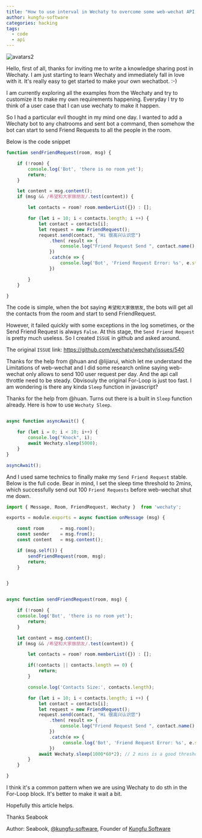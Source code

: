 ```yaml
---
title: "How to use interval in Wechaty to overcome some web-wechat API limitations"
author: kungfu-software
categories: hacking
tags:
  - code
  - api
---
```

![avatars2](https://avatars2.githubusercontent.com/u/700550?v=3&s=88)

Hello, first of all, thanks for inviting me to write a knowledge sharing post in Wechaty. I am just starting to learn Wechaty and immediately fall in love with it. It's really easy to get started to make your own wechatbot. :-)

I am currently exploring all the examples from the Wechaty and try to customize it to make my own requirements happening. Everyday I try to think of a user case that I can use wechaty to make it happen.

So I had a particular evil thought in my mind one day. I wanted to add a Wechaty bot to any chatrooms and sent bot a command, then somehow the bot can start to send Friend Requests to all the people in the room.

Below is the code snippet

```javascript
function sendFriendRequest(room, msg) {

    if (!room) {
        console.log('Bot', 'there is no room yet');
        return;
    }

    let content = msg.content();
    if (msg && /希望和大家做朋友/.test(content)) {

        let contacts = room? room.memberList({}) : [];

        for (let i = 10; i < contacts.length; i ++) {
            let contact = contacts[i];
            let request = new FriendRequest();
            request.send(contact, "Hi 很高兴认识您")
                .then( result => {
                    console.log("Friend Request Send ", contact.name(), result);
                })
                .catch(e => {
                    console.log('Bot', 'Friend Request Error: %s', e.stack);
                })

        }
    }

}

```

The code is simple, when the bot saying `希望和大家做朋友`, the bots will get all the contacts from the room and start to send FriendRequest.

However, it failed quickly with some exceptions in the log sometimes, or the Send Friend Request is always `False`. At this stage, the `Send Friend Request` is pretty much useless. So I created `ISSUE` in github and asked around.

The original `ISSUE` link: <https://github.com/wechaty/wechaty/issues/540>

Thanks for the help from @huan and @lijiarui, which let me understand the Limitations of web-wechat and I did some research online saying web-wechat only allows to send 100 user request per day. And the api call throttle need to be steady. Obvisouly the original For-Loop is just too fast. I am wondering is there any kinda `Sleep` function in javascript?

Thanks for the help from @huan. Turns out there is a built in `Sleep` function already. Here is how to use `Wechaty Sleep`.

```javascript

async function asyncAwait() {

    for (let i = 0; i < 10; i++) {
        console.log("Knock", i);
        await Wechaty.sleep(5000);
    }
}

asyncAwait();

```

And I used same technics to finally make my `Send Friend Request` stable. Below is the full code. Bear in mind, I set the sleep time threshold to 2mins, which successfully send out 100 `Friend Requests` before web-wechat shut me down.  

```javascript
import { Message, Room, FriendRequest, Wechaty }  from 'wechaty';

exports = module.exports = async function onMessage (msg) {

    const room      = msg.room();
    const sender    = msg.from();
    const content   = msg.content();

    if (msg.self()) {
        sendFriendRequest(room, msg);
        return;
    }


}


async function sendFriendRequest(room, msg) {

    if (!room) {
    console.log('Bot', 'there is no room yet');
        return;
    }

    let content = msg.content();
    if (msg && /希望和大家做朋友/.test(content)) {

        let contacts = room? room.memberList({}) : [];

        if(!contacts || contacts.length == 0) {
            return;
        }

        console.log('Contacts Size:', contacts.length);

        for (let i = 10; i < contacts.length; i ++) {
            let contact = contacts[i];
            let request = new FriendRequest();
            request.send(contact, "Hi 很高兴认识您")
                .then( result => {
                    console.log("Friend Request Send ", contact.name(), result);
                })
                .catch(e => {
                     console.log('Bot', 'Friend Request Error: %s', e.stack);
                })
            await Wechaty.sleep(1000*60*2); // 2 mins is a good threshold
        }
    }

}

```

I think it's a common pattern when we are using Wechaty to do sth in the For-Loop block. It's better to make it wait a bit.

Hopefully this article helps.

Thanks
Seabook

Author: Seabook, [@kungfu-software](https://github.com/kungfu-software), Founder of [Kungfu Software](http://kungfusoftware.net)

